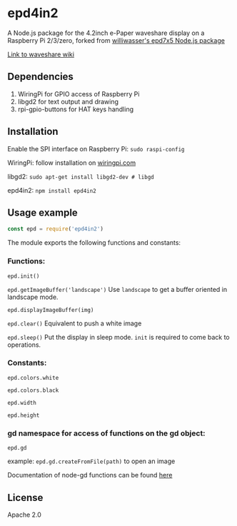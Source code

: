 # epd4in2

A Node.js package for the 4.2inch e-Paper waveshare display on a Raspberry Pi 2/3/zero, forked from [williwasser's epd7x5 Node.js package](https://github.com/williwasser/epd7x5)

[Link to waveshare wiki](https://www.waveshare.com/wiki/4.2inch_e-Paper_Module)

## Dependencies
1. WiringPi for GPIO access of Raspberry Pi
2. libgd2 for text output and drawing
3. rpi-gpio-buttons for HAT keys handling

## Installation
Enable the SPI interface on Raspberry Pi: `sudo raspi-config`

WiringPi: follow installation on [wiringpi.com](http://wiringpi.com/download-and-install/)

libgd2: `sudo apt-get install libgd2-dev # libgd`

epd4in2: `npm install epd4in2`


## Usage example

```javascript
const epd = require('epd4in2')

```

The module exports the following functions and constants:

### Functions:
`epd.init()`

`epd.getImageBuffer('landscape')`
 Use `landscape` to get a buffer oriented in landscape mode.

`epd.displayImageBuffer(img)`

`epd.clear()`
 Equivalent to push a white image

`epd.sleep()`
 Put the display in sleep mode. `init` is required to come back to operations.


### Constants:
`epd.colors.white`

`epd.colors.black`

`epd.width`

`epd.height`

### gd namespace for access of functions on the gd object:
`epd.gd`

example: `epd.gd.createFromFile(path)` to open an image

Documentation of node-gd functions can be found [here](https://y-a-v-a.github.io/node-gd/)

## License

Apache 2.0
